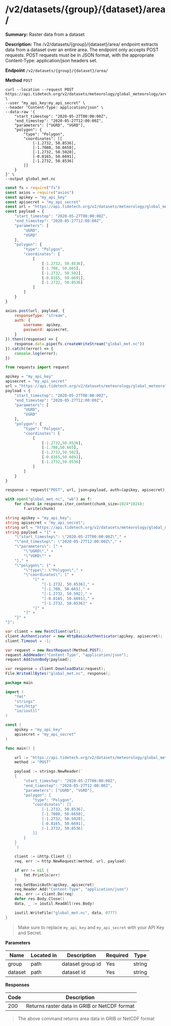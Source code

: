 # /v2/datasets/{group}/{dataset}/area/

**Summary:** Raster data from a dataset

**Description:** The /v2/datasets/{group}/{dataset}/area/ endpoint extracts
data from a dataset over an entire area. The endpoint only
accepts POST requests. POST requests must be in JSON format, 
with the appropriate Content-Type: application/json headers set.

**Endpoint** `/v2/datasets/{group}/{dataset}/area/`

**Method** `POST`


``` shell
curl --location --request POST https://api.tidetech.org/v2/datasets/meteorology/global_meteorology/area/ \
--user "my_api_key:my_api_secret" \
--header "Content-Type: application/json" \
--data-raw '{
    "start_timestep": "2020-05-27T00:00:00Z",
    "end_timestep": "2020-05-27T12:00:00Z",
    "parameters": ["UGRD", "VGRD"],
    "polygon": {
        "type": "Polygon",
        "coordinates": [[
            [-1.2732, 50.8536],
            [-1.7080, 50.6650],
            [-1.2732, 50.5020],
            [-0.8165, 50.6691],
            [-1.2732, 50.8536]
        ]]
    }
}' \
--output global_met.nc
```

``` javascript
const fs = require("fs")
const axios = require("axios")
const apikey = "my_api_key"
const apisecret = "my_api_secret"
const url = "https://api.tidetech.org/v2/datasets/meteorology/global_meteorology/area/"
const payload = {
    "start_timestep": "2020-05-27T00:00:00Z",
    "end_timestep": "2020-05-27T12:00:00Z",
    "parameters": [
        "UGRD",
        "VGRD"
    ],
    "polygon": {
        "type": "Polygon",
        "coordinates": [
            [
                [-1.2732, 50.8536],
                [-1.708, 50.665],
                [-1.2732, 50.502],
                [-0.8165, 50.6691],
                [-1.2732, 50.8536]
            ]
        ]
    }
}

axios.post(url, payload, {
    responseType: "stream",
    auth: {
        username: apikey,
        password: apisecret,
    }
}).then((response) => {
    response.data.pipe(fs.createWriteStream("global_met.nc"))
}).catch((error) => {
    console.log(error);
})
```

``` python
from requests import request

apikey = "my_api_key"
apisecret = "my_api_secret"
url = "https://api.tidetech.org/v2/datasets/meteorology/global_meteorology/area/"
payload = {
    "start_timestep": "2020-05-27T00:00:00Z",
    "end_timestep": "2020-05-27T12:00:00Z",
    "parameters": [
        "UGRD",
        "VGRD"
    ],
    "polygon": {
        "type": "Polygon",
        "coordinates": [
            [
                [-1.2732,50.8536],
                [-1.708,50.665],
                [-1.2732,50.502],
                [-0.8165,50.6691],
                [-1.2732,50.8536]
            ]
        ]
    }
}

response = request("POST", url, json=payload, auth=(apikey, apisecret), stream=True)

with open("global_met.nc", "wb") as f:
    for chunk in response.iter_content(chunk_size=1024*1024):
        f.write(chunk)
```

``` csharp
string apikey = "my_api_key";
string apisecret = "my_api_secret";
string url = "https://api.tidetech.org/v2/datasets/meteorology/global_meteorology/area/";
string payload = "{" +
    "\"start_timestep\": \"2020-05-27T00:00:00Z\"," +
    "\"end_timestep\": \"2020-05-27T12:00:00Z\"," +
    "\"parameters\": [" +
        "\"UGRD\"," +
        "\"VGRD\"" +
    "]," +
    "\"polygon\": {" +
        "\"type\": \"Polygon\"," +
        "\"coordinates\": [" +
            "[" +
                "[-1.2732, 50.8536]," +
                "[-1.708, 50.665]," +
                "[-1.2732, 50.502]," +
                "[-0.8165, 50.6691]," +
                "[-1.2732, 50.8536]" +
            "]" +
        "]" +
    "}" +
"}";

var client = new RestClient(url);
client.Authenticator = new HttpBasicAuthenticator(apikey, apisecret);
client.Timeout = -1;

var request = new RestRequest(Method.POST);
request.AddHeader("Content-Type", "application/json");
request.AddJsonBody(payload);

var response = client.DownloadData(request);
File.WriteAllBytes("global_met.nc", response);
```

``` go
package main

import (
    "fmt"
    "strings"
    "net/http"
    "io/ioutil"
)

const (
    apikey = "my_api_key"
    apisecret = "my_api_secret"
)

func main() {

    url := "https://api.tidetech.org/v2/datasets/meteorology/global_meteorology/area/"
    method := "POST"

    payload := strings.NewReader(`
    {
        "start_timestep": "2020-05-27T00:00:00Z",
        "end_timestep": "2020-05-27T12:00:00Z",
        "parameters": ["UGRD", "VGRD"],
        "polygon": {
            "type": "Polygon",
            "coordinates": [[
                [-1.2732, 50.8536],
                [-1.7080, 50.6650],
                [-1.2732, 50.5020],
                [-0.8165, 50.6691],
                [-1.2732, 50.8536]
            ]]
        }
    }
    `)

    client := &http.Client {}
    req, err := http.NewRequest(method, url, payload)

    if err != nil {
        fmt.Println(err)
    }
    req.SetBasicAuth(apikey, apisecret)
    req.Header.Add("Content-Type", "application/json")
    res, err := client.Do(req)
    defer res.Body.Close()
    data, _ := ioutil.ReadAll(res.Body)

    ioutil.WriteFile("global_met.nc", data, 0777)
}
```

> Make sure to replace `my_api_key` and `my_api_secret` with your API Key and Secret.


**Parameters**

| Name | Located in | Description | Required | Type |
| ---- | ---------- | ----------- | -------- | ---- |
| group | path | dataset group id | Yes | string |
| dataset | path | dataset id | Yes | string |

**Responses**

| Code | Description |
| ---- | ----------- |
| 200 | Returns raster data in GRIB or NetCDF format |

> The above command returns area data in GRIB or NetCDF format